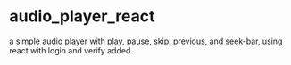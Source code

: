 # audio_player_react
a simple audio player with play, pause, skip, previous, and seek-bar, using react with login and verify added.

